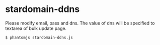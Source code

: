 stardomain-ddns
===============

Please modify email, pass and dns.
The value of dns will be specified to textarea of bulk update page.

```
$ phantomjs stardomain-ddns.js
```
